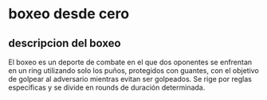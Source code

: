# boxeo desde cero

## descripcion del boxeo
El boxeo es un deporte de combate en el que dos oponentes se enfrentan en un ring utilizando solo los puños, protegidos con guantes, con el objetivo de golpear al adversario mientras evitan ser golpeados. Se rige por reglas específicas y se divide en rounds de duración determinada.